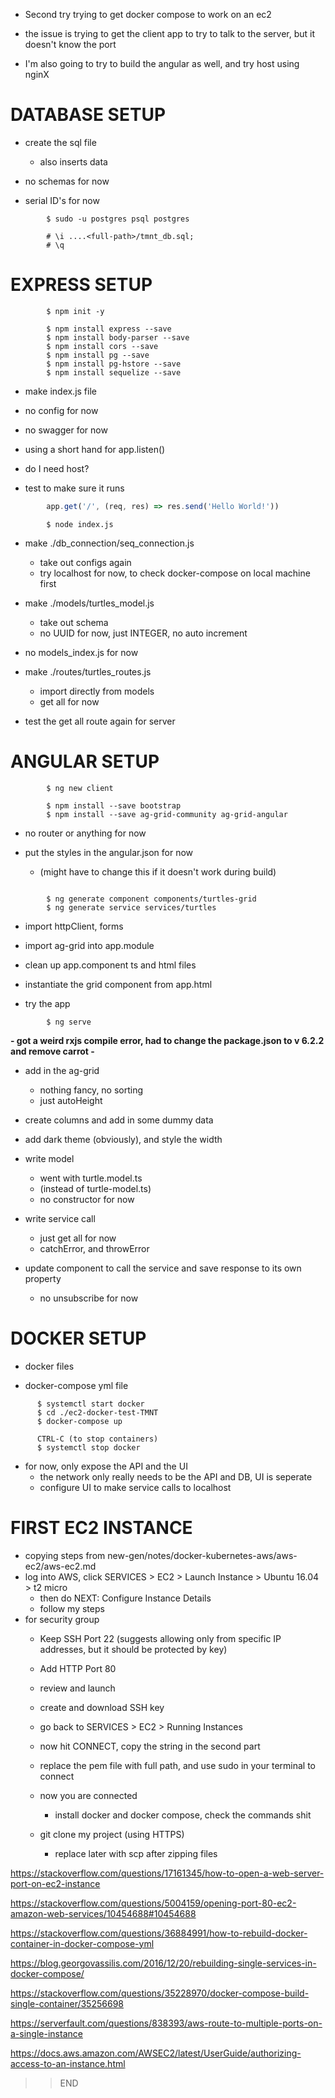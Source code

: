 
- Second try trying to get docker compose to work on an ec2
- the issue is trying to get the client app to try to talk to the server, but it doesn't know the port

- I'm also going to try to build the angular as well, and try host using nginX

# DATABASE SETUP

- create the sql file
  - also inserts data

- no schemas for now
- serial ID's for now

```
        $ sudo -u postgres psql postgres

        # \i ....<full-path>/tmnt_db.sql;
        # \q
```



# EXPRESS SETUP

```
        $ npm init -y

        $ npm install express --save
        $ npm install body-parser --save
        $ npm install cors --save
        $ npm install pg --save
        $ npm install pg-hstore --save
        $ npm install sequelize --save

```


- make index.js file

- no config for now
- no swagger for now
- using a short hand for app.listen()
- do I need host?

- test to make sure it runs
```js
        app.get('/', (req, res) => res.send('Hello World!'))
```
```
        $ node index.js
```

- make ./db_connection/seq_connection.js
  - take out configs again
  - try localhost for now, to check docker-compose on local machine first

- make ./models/turtles_model.js
  - take out schema
  - no UUID for now, just INTEGER, no auto increment

- no models_index.js for now

- make ./routes/turtles_routes.js
  - import directly from models
  - get all for now

- test the get all route again for server



# ANGULAR SETUP

```
        $ ng new client

        $ npm install --save bootstrap
        $ npm install --save ag-grid-community ag-grid-angular

```

  - no router or anything for now

  - put the styles in the angular.json for now
    - (might have to change this if it doesn't work during build)

```

        $ ng generate component components/turtles-grid
        $ ng generate service services/turtles

```

  - import httpClient, forms
  - import ag-grid into app.module

  - clean up app.component ts and html files
  - instantiate the grid component from app.html

  - try the app

```
        $ ng serve
```

**- got a weird rxjs compile error, had to change the package.json to v 6.2.2 and remove carrot -**

  - add in the ag-grid
    - nothing fancy, no sorting
    - just autoHeight

  - create columns and add in some dummy data
  - add dark theme (obviously), and style the width

  - write model
    - went with turtle.model.ts
    - (instead of turtle-model.ts)
    - no constructor for now

  - write service call
    - just get all for now
    - catchError, and throwError

  - update component to call the service and save response to its own property
    - no unsubscribe for now


# DOCKER SETUP

- docker files

- docker-compose yml file

```
      $ systemctl start docker
      $ cd ./ec2-docker-test-TMNT
      $ docker-compose up

      CTRL-C (to stop containers)
      $ systemctl stop docker
```

- for now, only expose the API and the UI
  - the network only really needs to be the API and DB, UI is seperate
  - configure UI to make service calls to localhost


# FIRST EC2 INSTANCE

- copying steps from new-gen/notes/docker-kubernetes-aws/aws-ec2/aws-ec2.md
- log into AWS, click SERVICES > EC2 > Launch Instance > Ubuntu 16.04 > t2 micro
  - then do NEXT: Configure Instance Details
  - follow my steps
- for security group
  - Keep SSH Port 22 (suggests allowing only from specific IP addresses, but it should be protected by key)
  - Add HTTP Port 80
  - review and launch
  - create and download SSH key
  - go back to SERVICES > EC2 > Running Instances
  - now hit CONNECT, copy the string in the second part
  - replace the pem file with full path, and use sudo in your terminal to connect

  - now you are connected
    - install docker and docker compose, check the commands shit
  - git clone my project (using HTTPS)
    - replace later with scp after zipping files


https://stackoverflow.com/questions/17161345/how-to-open-a-web-server-port-on-ec2-instance

https://stackoverflow.com/questions/5004159/opening-port-80-ec2-amazon-web-services/10454688#10454688

https://stackoverflow.com/questions/36884991/how-to-rebuild-docker-container-in-docker-compose-yml

https://blog.georgovassilis.com/2016/12/20/rebuilding-single-services-in-docker-compose/

https://stackoverflow.com/questions/35228970/docker-compose-build-single-container/35256698

https://serverfault.com/questions/838393/aws-route-to-multiple-ports-on-a-single-instance

https://docs.aws.amazon.com/AWSEC2/latest/UserGuide/authorizing-access-to-an-instance.html





>> END
